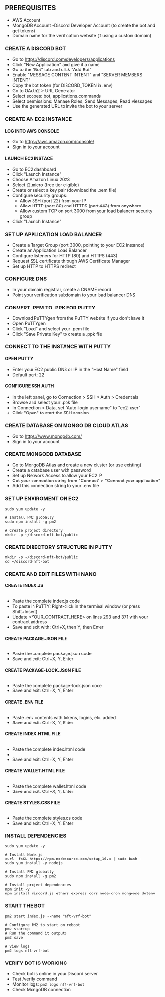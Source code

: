 ## PREREQUISITES
- AWS Account
- MongoDB Account
-Discord Developer Account (to create the bot and get tokens)
- Domain name for the verification website (if using a custom domain)

### CREATE A DISCORD BOT
- Go to https://discord.com/developers/applications
- Click "New Application" and give it a name
- Go to the "Bot" tab and click "Add Bot"
- Enable "MESSAGE CONTENT INTENT" and "SERVER MEMBERS INTENT"
- Copy the bot token (for DISCORD_TOKEN in .env)
- Go to OAuth2 > URL Generator
- Select scopes: bot, applications.commands
- Select permissions: Manage Roles, Send Messages, Read Messages
- Use the generated URL to invite the bot to your server

### CREATE AN EC2 INSTANCE

#### LOG INTO AWS CONSOLE
- Go to https://aws.amazon.com/console/
- Sign in to your account

#### LAUNCH EC2 INSTACE
- Go to EC2 dashboard
- Click "Launch Instance"
- Choose Amazon Linux 2023
- Select t2.micro (free tier eligible)
- Create or select a key pair (download the .pem file)
- Configure security groups:
  - Allow SSH (port 22) from your IP
  - Allow HTTP (port 80) and HTTPS (port 443) from anywhere
  - Allow custom TCP on port 3000 from your load balancer security group
- Click "Launch Instance"

### SET UP APPLICATION LOAD BALANCER
- Create a Target Group (port 3000, pointing to your EC2 instance)
- Create an Application Load Balancer
- Configure listeners for HTTP (80) and HTTPS (443)
- Request SSL certificate through AWS Certificate Manager
- Set up HTTP to HTTPS redirect

### CONFIGURE DNS
- In your domain registrar, create a CNAME record
- Point your verification subdomain to your load balancer DNS

### CONVERT .PEM TO .PPK FOR PUTTY
- Download PuTTYgen from the PuTTY website if you don't have it
- Open PuTTYgen
- Click "Load" and select your .pem file
- Click "Save Private Key" to create a .ppk file

### CONNECT TO THE INSTANCE WITH PUTTY

#### OPEN PUTTY
- Enter your EC2 public DNS or IP in the "Host Name" field
- Default port: 22

#### CONFIGURE SSH AUTH
- In the left panel, go to Connection > SSH > Auth > Credentials
- Browse and select your .ppk file
- In Connection > Data, set "Auto-login username" to "ec2-user"
- Click "Open" to start the SSH session

### CREATE DATABASE ON MONGO DB CLOUD ATLAS
- Go to https://www.mongodb.com/
- Sign in to your account

### CREATE MONGODB DATABASE
- Go to MongoDB Atlas and create a new cluster (or use existing)
- Create a database user with password
- Set up Network Access to allow your EC2 IP
- Get your connection string from "Connect" > "Connect your application"
- Add this connection string to your .env file

### SET UP ENVIROMENT ON EC2
``` # Update system packages
sudo yum update -y

# Install PM2 globally
sudo npm install -g pm2

# Create project directory
mkdir -p ~/discord-nft-bot/public
```

### CREATE DIRECTORY STRUCTURE IN PUTTY
``` # Create project directory and subdirectories
mkdir -p ~/discord-nft-bot/public
cd ~/discord-nft-bot
```
### CREATE AND EDIT FILES WITH NANO

#### CREATE INDEX.JS
```nano index.js
```
- Paste the complete index.js code
- To paste in PuTTY: Right-click in the terminal window (or press Shift+Insert)
- Update <YOUR_CONTRACT_HERE> on lines 293 and 371 with your contract address
- Save and exit with: Ctrl+X, then Y, then Enter

#### CREATE PACKAGE.JSON FILE
```nano package.json
```
- Paste the complete package.json code
- Save and exit: Ctrl+X, Y, Enter

#### CREATE PACKAGE-LOCK.JSON FILE
```nano package-lock.json
```
- Paste the complete package-lock.json code
- Save and exit: Ctrl+X, Y, Enter

#### CREATE .ENV FILE
```nano .env
```
- Paste .env contents with tokens, logins, etc. added
- Save and exit: Ctrl+X, Y, Enter

#### CREATE INDEX.HTML FILE
```nano public/index.html
```
- Paste the complete index.html code
- 
- Save and exit: Ctrl+X, Y, Enter

#### CREATE WALLET.HTML FILE
```nano public/wallet.html
```
- Paste the complete wallet.html code
- Save and exit: Ctrl+X, Y, Enter

#### CREATE STYLES.CSS FILE
```nano public/styles.css
```
- Paste the complete styles.cs code
- Save and exit: Ctrl+X, Y, Enter

### INSTALL DEPENDENCIES
```# Update system packages
sudo yum update -y

# Install Node.js
curl -fsSL https://rpm.nodesource.com/setup_16.x | sudo bash -
sudo yum install -y nodejs

# Install PM2 globally
sudo npm install -g pm2

# Install project dependencies
npm init -y
npm install discord.js ethers express cors node-cron mongoose dotenv
```

### START THE BOT
```# Start with PM2
pm2 start index.js --name "nft-vrf-bot"

# Configure PM2 to start on reboot
pm2 startup
# Run the command it outputs
pm2 save

# View logs
pm2 logs nft-vrf-bot
```

### VERIFY BOT IS WORKING
- Check bot is online in your Discord server
- Test /verify command
- Monitor logs: `pm2 logs nft-vrf-bot`
- Check MongoDB connection
